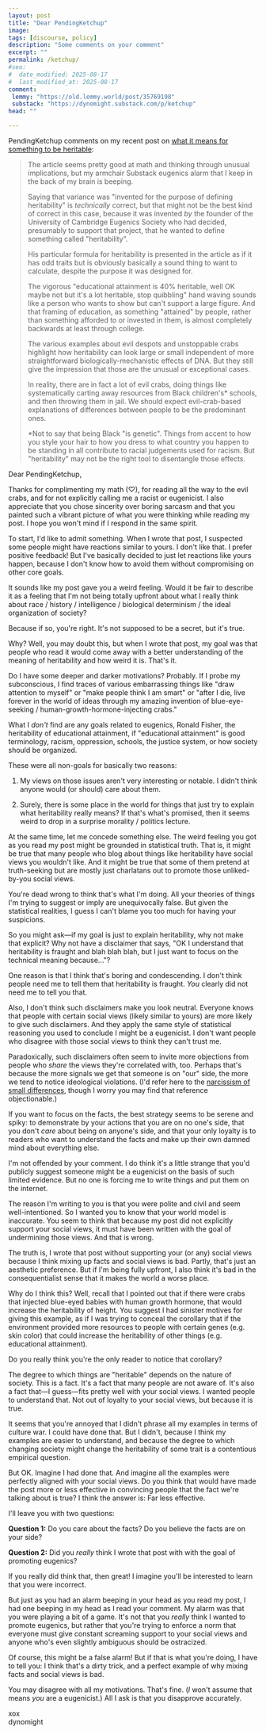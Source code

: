 ```yaml
---
layout: post
title: "Dear PendingKetchup"
image: 
tags: [discourse, policy]
description: "Some comments on your comment"
excerpt: ""
permalink: /ketchup/
#seo:
#  date_modified: 2025-08-17
#  last_modified_at: 2025-08-17
comment:
 lemmy: "https://old.lemmy.world/post/35769198"
 substack: "https://dynomight.substack.com/p/ketchup"
head: ""

---
```


PendingKetchup comments on my recent post on [what it means for something to be heritable](https://dynomight.net/heritable/):

> The article seems pretty good at math and thinking through unusual implications, but my armchair Substack eugenics alarm that I keep in the back of my brain is beeping.
> 
> Saying that variance was "invented for the purpose of defining heritability" is _technically_ correct, but that might not be the best kind of correct in this case, because it was invented _by_ the founder of the University of Cambridge Eugenics Society who had decided, presumably to support that project, that he wanted to define something called "heritability".
> 
> His particular formula for heritability is presented in the article as if it has odd traits but is obviously basically a sound thing to want to calculate, despite the purpose it was designed for.
> 
> The vigorous "educational attainment is 40% heritable, well OK maybe not but it's a lot heritable, stop quibbling" hand waving sounds like a person who wants to show but can't support a large figure. And that framing of education, as something "attained" by people, rather than something afforded to or invested in them, is almost completely backwards at least through college.
> 
> The various examples about evil despots and unstoppable crabs highlight how heritability can look large or small independent of more straightforward biologically-mechanistic effects of DNA. But they still give the impression that those are the unusual or exceptional cases.
> 
> In reality, there are in fact a lot of evil crabs, doing things like systematically carting away resources from Black children's* schools, and then throwing them in jail. We should expect evil-crab-based explanations of differences between people to be the predominant ones.
> 
> \*Not to say that being Black "is genetic". Things from accent to how you style your hair to how you dress to what country you happen to be standing in all contribute to racial judgements used for racism. But "heritability" may not be the right tool to disentangle those effects.

Dear PendingKetchup,

Thanks for complimenting my math (♡), for reading all the way to the evil crabs, and for not explicitly calling me a racist or eugenicist. I also appreciate that you chose sincerity over boring sarcasm and that you painted such a vibrant picture of what you were thinking while reading my post. I hope you won't mind if I respond in the same spirit.

To start, I'd like to admit something. When I wrote that post, I suspected some people might have reactions similar to yours. I don't like that. I prefer positive feedback! But I've basically decided to just let reactions like yours happen, because I don't know how to avoid them without compromising on other core goals.

It sounds like my post gave you a weird feeling. Would it be fair to describe it as a feeling that I'm not being totally upfront about what I really think about race / history / intelligence / biological determinism / the ideal organization of society?

Because if so, you're right. It's not supposed to be a secret, but it's true.

Why? Well, you may doubt this, but when I wrote that post, my goal was that people who read it would come away with a better understanding of the meaning of heritability and how weird it is. That's it.

Do I have some deeper and darker motivations? Probably. If I probe my subconscious, I find traces of various embarrassing things like "draw attention to myself" or "make people think I am smart" or "after I die, live forever in the world of ideas through my amazing invention of blue-eye-seeking / human-growth-hormone-injecting crabs."

What I *don't* find are any goals related to eugenics, Ronald Fisher, the heritability of educational attainment, if "educational attainment" is good terminology, racism, oppression, schools, the justice system, or how society should be organized.

These were all non-goals for basically two reasons:

1. My views on those issues aren't very interesting or notable. I didn't think anyone would (or should) care about them. 

2. Surely, there is some place in the world for things that just try to explain what heritability really means? If that's what's promised, then it seems weird to drop in a surprise morality / politics lecture.

At the same time, let me concede something else. The weird feeling you got as you read my post might be grounded in statistical truth. That is, it might be true that many people who blog about things like heritability have social views you wouldn't like. And it might be true that some of them pretend at truth-seeking but are mostly just charlatans out to promote those unliked-by-you social views.

You're dead wrong to think that's what I'm doing. All your theories of things I'm trying to suggest or imply are unequivocally false. But given the statistical realities, I guess I can't blame you too much for having your suspicions.

So you might ask—if my goal is just to explain heritability, why not make that explicit? Why not have a disclaimer that says, "OK I understand that heritability is fraught and blah blah blah, but I just want to focus on the technical meaning because..."?

One reason is that I think that's boring and condescending. I don't think people need me to tell them that heritability is fraught. *You* clearly did not need me to tell you that.

Also, I don't think such disclaimers make you look neutral. Everyone knows that people with certain social views (likely similar to yours) are more likely to give such disclaimers. And they apply the same style of statistical reasoning you used to conclude I might be a eugenicist. I don't want people who disagree with those social views to think they can't trust me.

Paradoxically, such disclaimers often seem to invite more objections from people who *share* the views they're correlated with, too. Perhaps that's because the more signals we get that someone is on "our" side, the more we tend to notice ideological violations. (I'd refer here to the [narcissism of small differences](https://en.wikipedia.org/wiki/Narcissism_of_small_differences), though I worry you may find that reference objectionable.)

If you want to focus on the facts, the best strategy seems to be serene and spiky: to demonstrate by your actions that you are on no one's side, that you don't *care* about being on anyone's side, and that your only loyalty is to readers who want to understand the facts and make up their own damned mind about everything else.

I'm not offended by your comment. I do think it's a little strange that you'd publicly suggest someone might be a eugenicist on the basis of such limited evidence. But no one is forcing me to write things and put them on the internet.

The reason I'm writing to you is that you were polite and civil and seem well-intentioned. So I wanted you to know that your world model is inaccurate. You seem to think that because my post did not explicitly support your social views, it must have been written with the goal of undermining those views. And that is wrong.

The truth is, I wrote that post without supporting your (or any) social views because I think mixing up facts and social views is bad. Partly, that's just an aesthetic preference. But if I'm being fully upfront, I also think it's bad in the consequentialist sense that it makes the world a worse place.

Why do I think this? Well, recall that I pointed out that if there were crabs that injected blue-eyed babies with human growth hormone, that would increase the heritability of height. You suggest I had sinister motives for giving this example, as if I was trying to conceal the corollary that if the environment provided more resources to people with certain genes (e.g. skin color) that could increase the heritability of other things (e.g. educational attainment).

Do you really think you're the only reader to notice that corollary?

The degree to which things are "heritable" depends on the nature of society. This is a fact. It's a fact that many people are not aware of. It's also a fact that—I guess—fits pretty well with your social views. I wanted people to understand that. Not out of loyalty to your social views, but because it is true.

It seems that you're annoyed that I didn't phrase all my examples in terms of culture war. I could have done that. But I didn't, because I think my examples are easier to understand, and because the degree to which changing society might change the heritability of some trait is a contentious empirical question.

But OK. Imagine I had done that. And imagine all the examples were perfectly aligned with your social views. Do you think that would have made the post more or less effective in convincing people that the fact we're talking about is true? I think the answer is: Far less effective.

I'll leave you with two questions:

**Question 1:** Do you care about the facts? Do you believe the facts are on your side?

**Question 2:** Did you *really* think I wrote that post with with the goal of promoting eugenics?

If you really did think that, then great! I imagine you'll be interested to learn that you were incorrect.

But just as you had an alarm beeping in your head as you read my post, I had one beeping in my head as I read your comment. My alarm was that you were playing a bit of a game. It's not that you *really* think I wanted to promote eugenics, but rather that you're trying to enforce a norm that everyone must give constant screaming support to your social views and anyone who's even slightly ambiguous should be ostracized.

Of course, this might be a false alarm! But if that is what you're doing, I have to tell you: I think that's a dirty trick, and a perfect example of why mixing facts and social views is bad.

You may disagree with all my motivations. That's fine. (*I* won't assume that means *you* are a eugenicist.) All I ask is that you disapprove accurately.

xox
<br>dynomight
